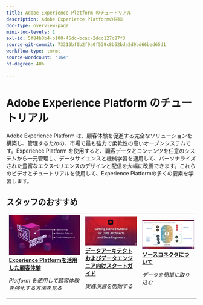 ```yaml
---
title: Adobe Experience Platform のチュートリアル
description: Adobe Experience Platformの詳細
doc-type: overview-page
mini-toc-levels: 1
exl-id: 5f84b0b4-b100-45dc-bcac-2dcc127c87f3
source-git-commit: 73313bf0b2f9a0f539c8b52bda2d9bd66bed65d1
workflow-type: tm+mt
source-wordcount: '164'
ht-degree: 40%

---
```


# Adobe Experience Platform のチュートリアル

Adobe Experience Platform は、顧客体験を促進する完全なソリューションを構築し、管理するための、市場で最も強力で柔軟性の高いオープンシステムです。Experience Platform を使用すると、顧客データとコンテンツを任意のシステムから一元管理し、データサイエンスと機械学習を適用して、パーソナライズされた豊富なエクスペリエンスのデザインと配信を大幅に改善できます。これらのビデオとチュートリアルを使用して、Experience Platformの多くの要素を学習します。

<div id="recs-overview-body-1"></div>
<div id="recs-overview-body-2"></div>
<div id="recs-overview-body-3"></div>
<div id="recs-overview-body-4"></div>
<div id="recs-overview-body-5"></div>
<div id="recs-overview-body-6"></div>

<div id="staff-picks-section">

## スタッフのおすすめ

<table style="margin-top: 0">
<tr>
  <td>
    <a href="intro-to-platform/a-customer-experience-powered-by-experience-platform.md">
      <img alt="顧客体験 (Experience Platformビデオ )" src="assets/thumb_A-Customer-Experience.jpg" />
    </a>
    <div>
      <a href="intro-to-platform/a-customer-experience-powered-by-experience-platform.md">
    <strong>Experience Platformを活用した顧客体験</strong>
    </a>
    </div>
    <p>
    <em>Platform を使用して顧客体験を強化する方法を見る</em>
    <p>
  </td>
  <td>
    <a href="https://experienceleague.adobe.com/docs/platform-learn/getting-started-for-data-architects-and-data-engineers/overview.html">
      <img alt="「データアーキテクトおよびデータエンジニア向けスタートガイド」チュートリアルのサムネール画像" src="assets/thumb_Getting_started.jpg" />
    </a>
    <div>
      <a href="https://experienceleague.adobe.com/docs/platform-learn/getting-started-for-data-architects-and-data-engineers/overview.html">
    <strong>データアーキテクトおよびデータエンジニア向けスタートガイド</strong>
    </a>
    </div>
    <p>
    <em>実践演習を開始する</em>
    <p>
  </td>
  <td>
    <a href="sources/overview.md">
      <img alt="「ソースコネクタについて」ビデオのサムネール画像" src="assets/thumb_Sources.png" />
    </a>
    <div>
      <a href="sources/overview.md">
    <strong>ソースコネクタについて</strong>
    </a>
    </div>
    <p>
    <em>データを簡単に取り込む</em>
    <p>
  </td>
   <!--
   <td>
    <a href="data-ingestion/create-datasets-and-ingest-data.md">
      <img alt="thumbnail image for the 'Create Datasets and Ingest Data' video" src="assets/thumb_Create-Datasets-and-Ingest-Data.png" />
    </a>
    <div>
      <a href="data-ingestion/create-datasets-and-ingest-data.md">
    <strong>Create Datasets and Ingest Data</strong>
    </a>
    </div>
    <p>
    <em>Ingest your dataset.</em>
    <p>
  </td>
  <td>
    <a href="segments/create-segments.md">
      <img alt="thumbnail image for the 'Create Segments' video" src="assets/thumb_Create-Segments.png" />
    </a>
    <div>
      <a href="segments/create-segments.md">
    <strong>Create Segments</strong>
    </a>
    </div>
    <p>
    <em>Build segments based on your data.</em>
    <p>
  </td>-->
</tr>
</table>

</div>
